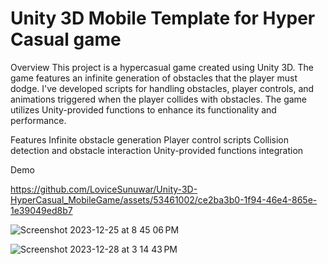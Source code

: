 # Unity 3D Mobile Template for Hyper Casual game


Overview
This project is a hypercasual game created using Unity 3D. The game features an infinite generation of obstacles that the player must dodge. I've developed scripts for handling obstacles, player controls, and animations triggered when the player collides with obstacles. The game utilizes Unity-provided functions to enhance its functionality and performance.

Features
Infinite obstacle generation
Player control scripts
Collision detection and obstacle interaction
Unity-provided functions integration

Demo

https://github.com/LoviceSunuwar/Unity-3D-HyperCasual_MobileGame/assets/53461002/ce2ba3b0-1f94-46e4-865e-1e39049ed8b7


![Screenshot 2023-12-25 at 8 45 06 PM](https://github.com/LoviceSunuwar/Unity-3D-HyperCasual_MobileGame/assets/53461002/99e90fbf-83c3-4759-846f-3f8c212bafff)


![Screenshot 2023-12-28 at 3 14 43 PM](https://github.com/LoviceSunuwar/Unity-3D-HyperCasual_MobileGame/assets/53461002/2d7d75df-6f39-4f56-94ea-0b9414a6ea68)
